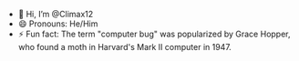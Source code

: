 - 👋 Hi, I’m @Climax12
- 😄 Pronouns: He/Him
- ⚡ Fun fact: The term "computer bug" was popularized by Grace Hopper, who found a moth in Harvard's Mark II computer in 1947.

